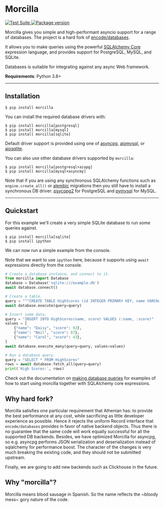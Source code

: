# Morcilla

<p>
<a href="https://github.com/athenianco/morcilla/actions">
    <img src="https://github.com/athenianco/morcilla/workflows/Test%20Suite/badge.svg" alt="Test Suite">
</a>
<a href="https://pypi.org/project/morcilla/">
    <img src="https://badge.fury.io/py/morcilla.svg" alt="Package version">
</a>
</p>

Morcilla gives you simple and high-performant asyncio support for a range of databases.
The project is a hard fork of [encode/databases](https://github.com/encode/databases).

It allows you to make queries using the powerful [SQLAlchemy Core][sqlalchemy-core]
expression language, and provides support for PostgreSQL, MySQL, and SQLite.

Databases is suitable for integrating against any async Web framework.

**Requirements**: Python 3.8+

---

## Installation

```shell
$ pip install morcilla
```

You can install the required database drivers with:

```shell
$ pip install morcilla[postgresql]
$ pip install morcilla[mysql]
$ pip install morcilla[sqlite]
```

Default driver support is provided using one of [asyncpg][asyncpg], [aiomysql][aiomysql], or [aiosqlite][aiosqlite].

You can also use other database drivers supported by `morcilla`:

```shel
$ pip install morcilla[postgresql+aiopg]
$ pip install morcilla[mysql+asyncmy]
```

Note that if you are using any synchronous SQLAlchemy functions such as `engine.create_all()` or [alembic][alembic] migrations then you still have to install a synchronous DB driver: [psycopg2][psycopg2] for PostgreSQL and [pymysql][pymysql] for MySQL.

---

## Quickstart

For this example we'll create a very simple SQLite database to run some
queries against.

```shell
$ pip install morcilla[sqlite]
$ pip install ipython
```

We can now run a simple example from the console.

Note that we want to use `ipython` here, because it supports using `await`
expressions directly from the console.

```python
# Create a database instance, and connect to it.
from morcilla import Database
database = Database('sqlite:///example.db')
await database.connect()

# Create a table.
query = """CREATE TABLE HighScores (id INTEGER PRIMARY KEY, name VARCHAR(100), score INTEGER)"""
await database.execute(query=query)

# Insert some data.
query = "INSERT INTO HighScores(name, score) VALUES (:name, :score)"
values = [
    {"name": "Daisy", "score": 92},
    {"name": "Neil", "score": 87},
    {"name": "Carol", "score": 43},
]
await database.execute_many(query=query, values=values)

# Run a database query.
query = "SELECT * FROM HighScores"
rows = await database.fetch_all(query=query)
print('High Scores:', rows)
```

Check out the documentation on [making database queries](https://www.encode.io/morcilla/database_queries/)
for examples of how to start using morcilla together with SQLAlchemy core expressions.

## Why hard fork?

Morcilla satisfies one particular requirement that Athenian has: to provide the best performance
at any cost, while sacrificing as little developer experience as possible. Hence it rejects
the uniform Record interface that `encode/databases` provides in favor of native backend objects.
Thus there is no guarantee that the same code will work equally successful for all the supported
DB backends. Besides, we have optimized Morcilla for asyncpg, so e.g. asyncpg performs JSON serialization and
deserialization instead of sqlalchemy for performance boost. The character of the changes is
very much breaking the existing code, and they should not be submitted upstream.

Finally, we are going to add new backends such as Clickhouse in the future.

## Why "morcilla"?

Morcilla means blood sausage in Spanish. So the name reflects the ~bloody mess~ gory nature of the code.

[sqlalchemy-core]: https://docs.sqlalchemy.org/en/latest/core/
[sqlalchemy-core-tutorial]: https://docs.sqlalchemy.org/en/latest/core/tutorial.html
[alembic]: https://alembic.sqlalchemy.org/en/latest/
[psycopg2]: https://www.psycopg.org/
[pymysql]: https://github.com/PyMySQL/PyMySQL
[asyncpg]: https://github.com/MagicStack/asyncpg
[aiomysql]: https://github.com/aio-libs/aiomysql
[aiosqlite]: https://github.com/jreese/aiosqlite
